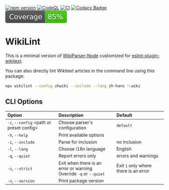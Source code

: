 [![npm version](https://badge.fury.io/js/wikilint.svg)](https://www.npmjs.com/package/wikilint)
[![CodeQL](https://github.com/bhsd-harry/wikiparser-node/actions/workflows/codeql.yml/badge.svg)](https://github.com/bhsd-harry/wikiparser-node/actions/workflows/codeql.yml)
[![CI](https://github.com/bhsd-harry/wikiparser-node/actions/workflows/node.js.yml/badge.svg)](https://github.com/bhsd-harry/wikiparser-node/actions/workflows/node.js.yml)
[![Codacy Badge](https://app.codacy.com/project/badge/Grade/a2fbe7641031451baca2947ae6d7891f)](https://app.codacy.com/gh/bhsd-harry/wikiparser-node/dashboard)
![Istanbul coverage](./coverage/badge.svg)

# WikiLint

This is a minimal version of [WikiParser-Node](https://www.npmjs.com/package/wikiparser-node) customized for [eslint-plugin-wikitext](https://www.npmjs.com/package/eslint-plugin-wikitext).

You can also directly lint Wikitext articles in the command line using this package:

```sh
npx wikilint --config zhwiki --include --lang zh-hans *.wiki
```

## CLI Options

| Option | Description | Default |
| :----- | :---------- | :------ |
| `-c`, `--config` \<path or preset config\> | Choose parser's configuration | `default` |
| `-h`, `--help` | Print available options | |
| `-i`, `--include` | Parse for inclusion | no inclusion |
| `-l`, `--lang` | Choose i18n language | English |
| `-q`, `--quiet` | Report errors only | errors and warnings |
| `-s`, `--strict` | Exit when there is an error or warning<br>Override `-q` or `--quiet` | Exit `1` only where there is an error |
| `-v`, `--version` | Print package version | |
